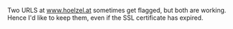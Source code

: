 
Two URLS at www.hoelzel.at sometimes get flagged, but both are working.
Hence I'd like to keep them, even if the SSL certificate has expired.
